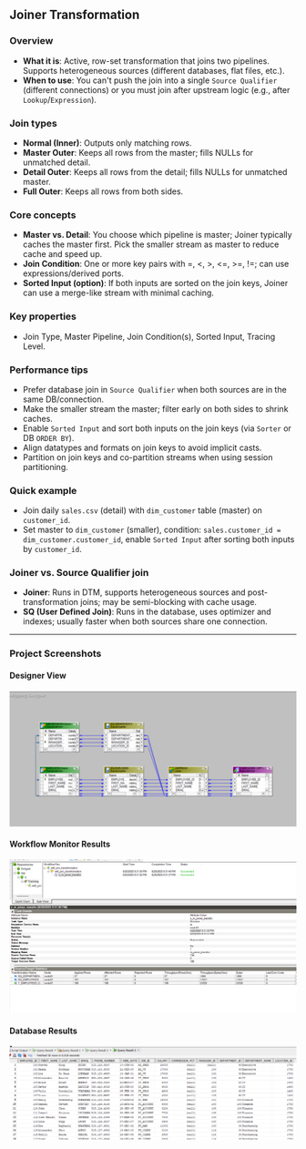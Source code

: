 ## Joiner Transformation 

### Overview
- **What it is**: Active, row-set transformation that joins two pipelines. Supports heterogeneous sources (different databases, flat files, etc.).
- **When to use**: You can't push the join into a single `Source Qualifier` (different connections) or you must join after upstream logic (e.g., after `Lookup`/`Expression`).

### Join types
- **Normal (Inner)**: Outputs only matching rows.
- **Master Outer**: Keeps all rows from the master; fills NULLs for unmatched detail.
- **Detail Outer**: Keeps all rows from the detail; fills NULLs for unmatched master.
- **Full Outer**: Keeps all rows from both sides.

### Core concepts
- **Master vs. Detail**: You choose which pipeline is master; Joiner typically caches the master first. Pick the smaller stream as master to reduce cache and speed up.
- **Join Condition**: One or more key pairs with =, <, >, <=, >=, !=; can use expressions/derived ports.
- **Sorted Input (option)**: If both inputs are sorted on the join keys, Joiner can use a merge-like stream with minimal caching.

### Key properties
- Join Type, Master Pipeline, Join Condition(s), Sorted Input, Tracing Level.

### Performance tips
- Prefer database join in `Source Qualifier` when both sources are in the same DB/connection.
- Make the smaller stream the master; filter early on both sides to shrink caches.
- Enable `Sorted Input` and sort both inputs on the join keys (via `Sorter` or DB `ORDER BY`).
- Align datatypes and formats on join keys to avoid implicit casts.
- Partition on join keys and co-partition streams when using session partitioning.

### Quick example
- Join daily `sales.csv` (detail) with `dim_customer` table (master) on `customer_id`.
- Set master to `dim_customer` (smaller), condition: `sales.customer_id = dim_customer.customer_id`, enable `Sorted Input` after sorting both inputs by `customer_id`.

### Joiner vs. Source Qualifier join
- **Joiner**: Runs in DTM, supports heterogeneous sources and post-transformation joins; may be semi-blocking with cache usage.
- **SQ (User Defined Join)**: Runs in the database, uses optimizer and indexes; usually faster when both sources share one connection.

---

### Project Screenshots

#### Designer View
![Designer](Designer.png)

#### Workflow Monitor Results
![Workflow Results](Results%20in%20workflow%20montior.png)

#### Database Results
![Database Results](Results%20in%20Database.png)
